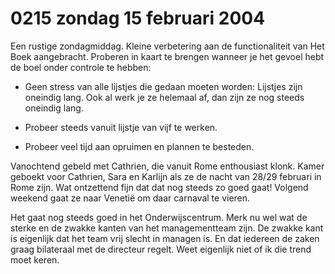 # 0215 zondag 15 februari 2004
Een rustige zondagmiddag. Kleine verbetering aan de functionaliteit van Het Boek aangebracht. Proberen in kaart te brengen wanneer je het gevoel hebt de boel onder controle te hebben:

- Geen stress van alle lijstjes die gedaan moeten worden: Lijstjes zijn oneindig lang. Ook al werk je ze  helemaal af, dan zijn ze nog steeds oneindig lang. 

- Probeer steeds vanuit lijstje van vijf te werken.

- Probeer veel tijd aan opruimen en plannen te besteden.

Vanochtend  gebeld met Cathrien, die vanuit Rome enthousiast klonk. Kamer geboekt voor Cathrien, Sara en Karlijn als ze de nacht van 28/29 februari in Rome zijn. Wat ontzettend fijn dat dat nog steeds zo goed gaat! Volgend weekend gaat ze naar Venetië om daar carnaval te vieren. 

Het gaat nog steeds goed in het Onderwijscentrum. Merk nu wel wat de sterke en de zwakke kanten van het managementteam zijn. De zwakke kant is eigenlijk dat het team vrij slecht in managen is. En dat iedereen de zaken graag bilateraal met de directeur regelt. Weet eigenlijk niet of ik die trend moet keren. 


